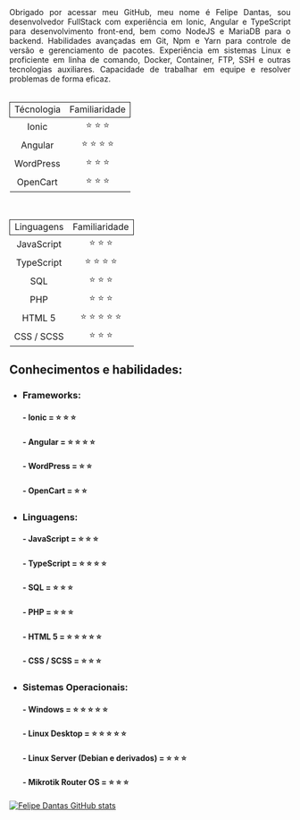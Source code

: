 <div style="text-align: justify;">
    Obrigado por acessar meu GitHub, meu nome é Felipe Dantas, sou desenvolvedor FullStack com experiência em Ionic, Angular e TypeScript para desenvolvimento front-end, bem como NodeJS e MariaDB para o backend. Habilidades avançadas em Git, Npm e Yarn para controle de versão e gerenciamento de pacotes. Experiência em sistemas Linux e proficiente em linha de comando, Docker, Container, FTP, SSH e outras tecnologias auxiliares. Capacidade de trabalhar em equipe e resolver problemas de forma eficaz.
</div>
<br>

<table style="width:100%; 
              text-align: center; ">
    <tr style="border: 1px solid">
        <td>Técnologia</td>
        <td>Familiaridade</td>
    </tr>
    <tr>
        <td>Ionic</td>
        <td>⭐ ⭐ ⭐</td>
    </tr>
    <tr>
        <td>Angular</td>
        <td>⭐ ⭐ ⭐ ⭐</td>
    </tr>
    <tr>
        <td>WordPress</td>
        <td>⭐ ⭐ ⭐</td>
    </tr>
    <tr>
        <td>OpenCart</td>
        <td>⭐ ⭐ ⭐</td>
    </tr>
</table>
<br>
<table style="width:100%; 
              text-align: center; ">
    <tr style="border: 1px solid">
        <td>Linguagens</td>
        <td>Familiaridade</td>
    </tr>
    <tr>
        <td>JavaScript</td>
        <td>⭐ ⭐ ⭐</td>
    </tr>
    <tr>
        <td>TypeScript</td>
        <td>⭐ ⭐ ⭐ ⭐</td>
    </tr>
    <tr>
        <td>SQL</td>
        <td>⭐ ⭐ ⭐</td>
    </tr>
    <tr>
        <td>PHP</td>
        <td>⭐ ⭐ ⭐</td>
    </tr>
    <tr>
        <td>HTML 5</td>
        <td>⭐ ⭐ ⭐ ⭐ ⭐</td>
    </tr>
    <tr>
        <td>CSS / SCSS</td>
        <td>⭐ ⭐ ⭐</td>
    </tr>
</table>

## Conhecimentos e habilidades:

* ### Frameworks: 

    #### - Ionic = ⭐ ⭐ ⭐

    #### - Angular = ⭐ ⭐ ⭐ ⭐

    #### - WordPress = ⭐ ⭐

    #### - OpenCart = ⭐ ⭐

* ### Linguagens: 

    #### - JavaScript = ⭐ ⭐ ⭐

    #### - TypeScript = ⭐ ⭐ ⭐ ⭐

    #### - SQL = ⭐ ⭐ ⭐

    #### - PHP = ⭐ ⭐ ⭐

    #### - HTML 5 = ⭐ ⭐ ⭐ ⭐ ⭐

    #### - CSS / SCSS = ⭐ ⭐ ⭐

* ### Sistemas Operacionais: 

    #### - Windows = ⭐ ⭐ ⭐ ⭐ ⭐

    #### - Linux Desktop = ⭐ ⭐ ⭐ ⭐ ⭐

    #### - Linux Server (Debian e derivados) = ⭐ ⭐ ⭐

    #### - Mikrotik Router OS = ⭐ ⭐ ⭐





[![Felipe Dantas GitHub stats](https://github-readme-stats.vercel.app/api?username=felp23)](https://github.com/felp23/github-readme-stats)